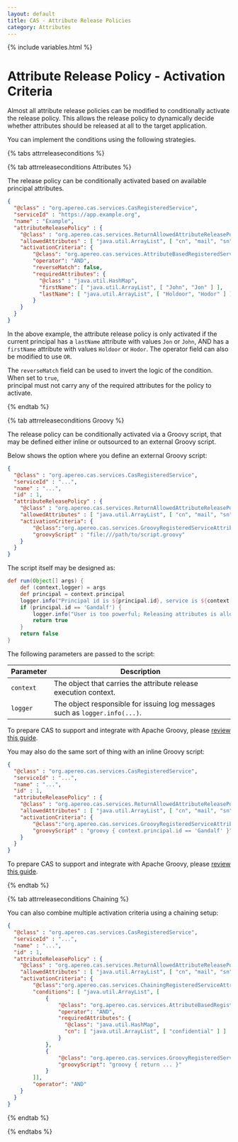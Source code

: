```yaml
---
layout: default
title: CAS - Attribute Release Policies
category: Attributes
---
```


{% include variables.html %}

# Attribute Release Policy - Activation Criteria

Almost all attribute release policies can be modified to conditionally activate the release policy. This allows the
release policy to dynamically decide whether attributes should be released at all to the target application.

You can implement the conditions using the following strategies.
        
{% tabs attrreleaseconditions %}

{% tab attrreleaseconditions Attributes %}

The release policy can be conditionally activated based on available principal attributes.

```json
{
  "@class" : "org.apereo.cas.services.CasRegisteredService",
  "serviceId" : "https://app.example.org",
  "name" : "Example",
  "attributeReleasePolicy" : {
    "@class" : "org.apereo.cas.services.ReturnAllowedAttributeReleasePolicy",
    "allowedAttributes" : [ "java.util.ArrayList", [ "cn", "mail", "sn" ] ],
    "activationCriteria": {
        "@class": "org.apereo.cas.services.AttributeBasedRegisteredServiceAttributeReleaseActivationCriteria",
        "operator": "AND",
        "reverseMatch": false,
        "requiredAttributes": {
          "@class" : "java.util.HashMap",
          "firstName": [ "java.util.ArrayList", [ "John", "Jon" ] ],
          "lastName": [ "java.util.ArrayList", [ "Holdoor", "Hodor" ] ]
        }
    }
  }
}
```

In the above example, the attribute release policy is only activated if the current 
principal has a `lastName` attribute with values `Jon` or `John`, AND has a `firstName` attribute 
with values `Holdoor` or `Hodor`. The operator field can also be modified to use `OR`.
    
The `reverseMatch` field can be used to invert the logic of the condition. When set to `true`,   
principal must not carry any of the required attributes for the policy to activate.

{% endtab %}

{% tab attrreleaseconditions <i class="fa fa-code px-1"></i>Groovy %}

The release policy can be conditionally activated via a Groovy script, that may be defined either inline
or outsourced to an external Groovy script.

Below shows the option where you define an external Groovy script:

```json
{
  "@class" : "org.apereo.cas.services.CasRegisteredService",
  "serviceId" : "...",
  "name" : "...",
  "id" : 1,
  "attributeReleasePolicy" : {
    "@class" : "org.apereo.cas.services.ReturnAllowedAttributeReleasePolicy",
    "allowedAttributes" : [ "java.util.ArrayList", [ "cn", "mail", "sn" ] ],
    "activationCriteria": {
        "@class":"org.apereo.cas.services.GroovyRegisteredServiceAttributeReleaseActivationCriteria",
        "groovyScript" : "file:///path/to/script.groovy"
    }
  }
}
```

The script itself may be designed as:

```groovy
def run(Object[] args) {
    def (context,logger) = args
    def principal = context.principal
    logger.info("Principal id is ${principal.id}, service is ${context.service}")
    if (principal.id == 'Gandalf') {
        logger.info("User is too powerful; Releasing attributes is allowed")
        return true
    }
    return false
}
```

The following parameters are passed to the script:

| Parameter | Description                                                                 |
|-----------|-----------------------------------------------------------------------------|
| `context` | The object that carries the attribute release execution context.            |
| `logger`  | The object responsible for issuing log messages such as `logger.info(...)`. |

To prepare CAS to support and integrate with Apache Groovy, please [review this guide](../integration/Apache-Groovy-Scripting.html).

You may also do the same sort of thing with an inline Groovy script:

```json
{
  "@class" : "org.apereo.cas.services.CasRegisteredService",
  "serviceId" : "...",
  "name" : "...",
  "id" : 1,
  "attributeReleasePolicy" : {
    "@class" : "org.apereo.cas.services.ReturnAllowedAttributeReleasePolicy",
    "allowedAttributes" : [ "java.util.ArrayList", [ "cn", "mail", "sn" ] ],
    "activationCriteria": {
        "@class":"org.apereo.cas.services.GroovyRegisteredServiceAttributeReleaseActivationCriteria",
        "groovyScript" : "groovy { context.principal.id == 'Gandalf' }"
    }
  }
}
```

To prepare CAS to support and integrate with Apache Groovy, please [review this guide](../integration/Apache-Groovy-Scripting.html).

{% endtab %}

{% tab attrreleaseconditions <i class="fa fa-link px-1"></i>Chaining %}

You can also combine multiple activation criteria using a chaining setup:

```json
{
  "@class" : "org.apereo.cas.services.CasRegisteredService",
  "serviceId" : "...",
  "name" : "...",
  "id" : 1,
  "attributeReleasePolicy" : {
    "@class" : "org.apereo.cas.services.ReturnAllowedAttributeReleasePolicy",
    "allowedAttributes" : [ "java.util.ArrayList", [ "cn", "mail", "sn" ] ],
    "activationCriteria": {
        "@class":"org.apereo.cas.services.ChainingRegisteredServiceAttributeReleaseActivationCriteria",
        "conditions": [ "java.util.ArrayList", [
            {
                "@class": "org.apereo.cas.services.AttributeBasedRegisteredServiceAttributeReleaseActivationCriteria",
                "operator": "AND",
                "requiredAttributes": {
                  "@class": "java.util.HashMap",
                  "cn": [ "java.util.ArrayList", [ "confidential" ] ]
                }
            },
            {
                "@class": "org.apereo.cas.services.GroovyRegisteredServiceAttributeReleaseActivationCriteria",
                "groovyScript": "groovy { return ... }"
            }
        ]],
        "operator": "AND"
    }
  }
}
```

{% endtab %}

{% endtabs %}


